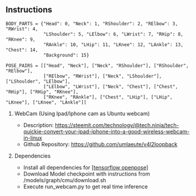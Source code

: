 ## Instructions
```
BODY_PARTS = {"Head": 0, "Neck": 1, "RShoulder": 2, "RElbow": 3, "RWrist": 4,
              "LShoulder": 5, "LElbow": 6, "LWrist": 7, "RHip": 8, "RKnee": 9,
              "RAnkle": 10, "LHip": 11, "LKnee": 12, "LAnkle": 13, "Chest": 14,
              "Background": 15}

POSE_PAIRS = [["Head", "Neck"], ["Neck", "RShoulder"], ["RShoulder", "RElbow"],
              ["RElbow", "RWrist"], ["Neck", "LShoulder"], ["LShoulder", "LElbow"],
              ["LElbow", "LWrist"], ["Neck", "Chest"], ["Chest", "RHip"], ["RHip", "RKnee"],
              ["RKnee", "RAnkle"], ["Chest", "LHip"], ["LHip", "LKnee"], ["LKnee", "LAnkle"]]
```

1. WebCam (Using Ipad/Iphone cam as Ubuntu webcam)  
   * Description: https://steemit.com/technology/@tech.ninja/tech-quickie-convert-your-ipad-iphone-into-a-good-wireless-webcam-in-linux
   * Github Repository: https://github.com/umlaeute/v4l2loopback

2. Dependencies
   * Install all dependencies for [[tensorflow openpose]](https://github.com/ildoonet/tf-pose-estimation)
   * Download Model checkpoint with instructions from /models/graph/cmu/download.sh
   * Execute run_webcam.py to get real time inference
